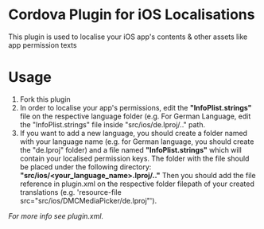 # Cordova Plugin for iOS Localisations
This plugin is used to localise your iOS app's contents & other assets like app permission texts

# Usage
1) Fork this plugin
2) In order to localise your app's permissions, edit the **"InfoPlist.strings"** file on the respective language folder (e.g. For German Language, edit the "InfoPlist.strings" file inside "src/ios/de.lproj/.." path.
3) If you want to add a new language, you should create a folder named with your language name (e.g. for German language, you should create the "de.lproj" folder) and a file named **"InfoPlist.strings"** which will contain your localised permission keys.
The folder with the file should be placed under the following directory: **"src/ios/<your_language_name>.lproj/.."**
Then you should add the file reference in plugin.xml on the respective folder filepath of your created translations (e.g. 'resource-file src="src/ios/DMCMediaPicker/de.lproj"'). 

*For more info see plugin.xml.*

